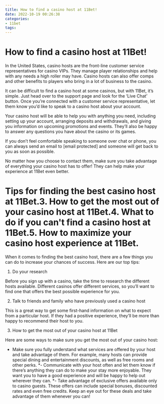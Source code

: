 ```yaml
---
title: How to find a casino host at 11Bet!
date: 2022-10-19 00:26:38
categories:
- 11bet
tags:
---
```



#  How to find a casino host at 11Bet!

In the United States, casino hosts are the front-line customer service representatives for casino VIPs. They manage player relationships and help with any needs a high roller may have. Casino hosts can also offer comps and other benefits to players who bring in a lot of business to the casino.

It can be difficult to find a casino host at some casinos, but with 11Bet, it’s simple. Just head over to the support page and look for the ‘Live Chat’ button. Once you’re connected with a customer service representative, let them know you’d like to speak to a casino host about your account.

Your casino host will be able to help you with anything you need, including setting up your account, arranging deposits and withdrawals, and giving you information on upcoming promotions and events. They’ll also be happy to answer any questions you have about the casino or its games.

If you don’t feel comfortable speaking to someone over chat or phone, you can always send an email to [email protected] and someone will get back to you as soon as possible.

No matter how you choose to contact them, make sure you take advantage of everything your casino host has to offer! They can help make your experience at 11Bet even better.

#  Tips for finding the best casino host at 11Bet.3. How to get the most out of your casino host at 11Bet.4. What to do if you can't find a casino host at 11Bet.5. How to maximize your casino host experience at 11Bet.

When it comes to finding the best casino host, there are a few things you can do to increase your chances of success. Here are our top tips:

1. Do your research

Before you sign up with a casino, take the time to research the different hosts available. Different casinos offer different services, so you’ll want to find one that offers the best possible experience for you.

2. Talk to friends and family who have previously used a casino host

This is a great way to get some first-hand information on what to expect from a particular host. If they had a positive experience, they’ll be more than happy to recommend their host to you.

3. How to get the most out of your casino host at 11Bet

Here are some ways to make sure you get the most out of your casino host:

- Make sure you fully understand what services are offered by your host and take advantage of them. For example, many hosts can provide special dining and entertainment discounts, as well as free rooms and other perks.
*- Communicate with your host often and let them know if there’s anything they can do to make your stay more enjoyable. They want you to have a good experience and will be happy to help out wherever they can.
*- Take advantage of exclusive offers available only to casino guests. These offers can include special bonuses, discounted rates and even free credits. Keep an eye out for these deals and take advantage of them whenever you can!
